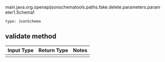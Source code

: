 main.java.org.openapijsonschematools.paths.fake.delete.parameters.parameter1.Schema1
```
type: JsonSchema
```

## validate method
Input Type | Return Type | Notes
------------ | ------------- | -------------
 |  |
